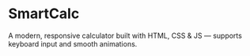 # SmartCalc
A modern, responsive calculator built with HTML, CSS &amp; JS — supports keyboard input and smooth animations.
